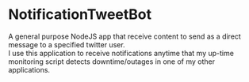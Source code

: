 # NotificationTweetBot
A general purpose NodeJS app that receive content to send as a direct message to a specified twitter user.   
I use this application to receive notifications anytime that my up-time monitoring script detects downtime/outages in one of my other applications.
